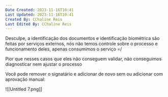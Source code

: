 ```yaml
---
Date Created: 2023-11-16T10:41
Last Updated: 2023-11-16T10:41
Created By: CChaline Reis
Last Edited By: CChaline Reis
---
```

Desculpe, a identificação dos documentos e identificação biométrica são feitas por serviços externos, nós não temos controle sobre o processo e funcionamento deles, apenas consumimos o serviço =/

  

Pior que nesses casos que eles não conseguem validar, não conseguimos diagnosticar nem ajustar o processo

  

Você pode remover o signatário e adicionar de novo sem ou adicionar com aprovação manual:

![[Untitled 7.png]]